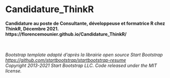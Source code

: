 # Candidature_ThinkR
<strong>
Candidature au poste de Consultante, développeuse et formatrice R chez ThinkR, Décembre 2021.
https://florencemounier.github.io/Candidature_ThinkR/
</strong>


<br/><br/>
<i>Bootstrap template adapté d'après la librairie open source Start Bootstrap
<br/>https://github.com/startbootstrap/startbootstrap-resume
<br/>Copyright 2013-2021 Start Bootstrap LLC. Code released under the MIT license.
</i>
